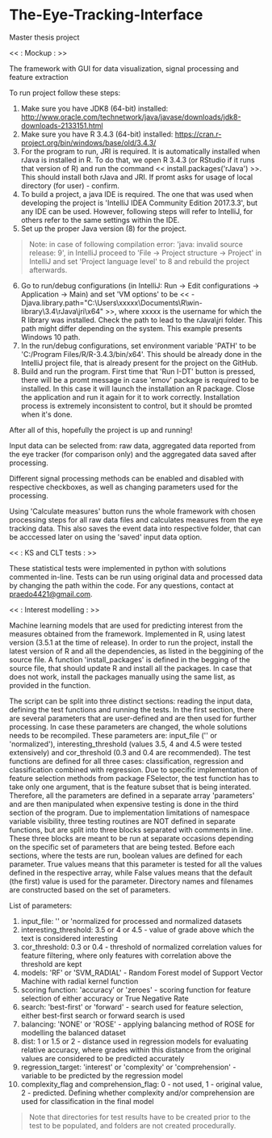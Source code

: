 # The-Eye-Tracking-Interface
Master thesis project

<< :  Mockup :  >>

The framework with GUI for data visualization, signal processing and feature extraction

To run project follow these steps:
1. Make sure you have JDK8 (64-bit) installed: http://www.oracle.com/technetwork/java/javase/downloads/jdk8-downloads-2133151.html
2. Make sure you have R 3.4.3 (64-bit) installed: https://cran.r-project.org/bin/windows/base/old/3.4.3/
3. For the program to run, JRI is required. It is automatically installed when rJava is installed in R. To do that, we open R 3.4.3 (or RStudio if it runs that version of R) and run the command << install.packages('rJava') >>. This should install both rJava and JRI. If promt asks for usage of local directory (for user) - confirm.
4. To build a project, a java IDE is required. The one that was used when developing the project is 'IntelliJ IDEA Community Edition 2017.3.3', but any IDE can be used. However, following steps will refer to IntelliJ, for others refer to the same settings within the IDE.
5. Set up the proper Java version (8) for the project.
> Note: in case of following compilation error: 'java: invalid source release: 9', in IntelliJ proceed to 'File -> Project structure -> Project' in IntelliJ and set 'Project language level' to 8 and rebuild the project afterwards.
6. Go to run/debug configurations (in IntelliJ: Run -> Edit configurations -> Application -> Main) and set 'VM options' to be << -Djava.library.path="C:\Users\xxxxx\Documents\R\win-library\3.4\rJava\jri\x64" >>, where xxxxx is the username for which the R library was installed. Check the path to lead to the rJava\jri folder. This path might differ depending on the system. This example presents Windows 10 path.
7. In the run/debug configurations, set environment variable 'PATH' to be 'C:/Program Files/R/R-3.4.3/bin/x64'. This should be already done in the IntelliJ project file, that is already present for the project on the GitHub.
8. Build and run the program. First time that 'Run I-DT' button is pressed, there will be a promt message in case 'emov' package is required to be installed. In this case it will launch the installation an R package. Close the application and run it again for it to work correctly. Installation process is extremely inconsistent to control, but it should be promted when it's done.

After all of this, hopefully the project is up and running!

Input data can be selected from: raw data, aggregated data reported from the eye tracker (for comparison only) and the aggregated data saved after processing.

Different signal processing methods can be enabled and disabled with respective checkboxes, as well as changing parameters used for the processing.

Using 'Calculate measures' button runs the whole framework with chosen processing steps for all raw data files and calculates measures from the eye tracking data. This also saves the event data into respective folder, that can be acccessed later on using the 'saved' input data option.

<< : KS and CLT tests : >>

These statistical tests were implemented in python with solutions commented in-line. Tests can be run using original data and processed data by changing the path within the code. For any questions, contact at praedo4421@gmail.com.

<< : Interest modelling : >>

Machine learning models that are used for predicting interest from the measures obtained from the framework. Implemented in R, using latest version (3.5.1 at the time of release). In order to run the project, install the latest version of R and all the dependencies, as listed in the beggining of the source file. A function 'install_packages' is defined in the begging of the source file, that should update R and install all the packages. In case that does not work, install the packages manually using the same list, as provided in the function.

The script can be split into three distinct sections: reading the input data, defining the test functions and running the tests. In the first section, there are several parameters that are user-defined and are then used for further processing. In case these parameters are changed, the whole solutions needs to be recompiled. These parameters are: input_file ('' or 'normalized'), interesting_threshold (values 3.5, 4 and 4.5 were tested extensively) and cor_threshold (0.3 and 0.4 are recommended).  The test functions are defined for all three cases: classification, regression and classification combined with regression. Due to specific implementation of feature selection methods from package FSelector, the test function has to take only one argument, that is the feature subset that is being interated. Therefore, all the parameters are defined in a separate array 'parameters' and are then manipulated when expensive testing is done in the third section of the program. Due to implementation limitations of namespace variable visibility, three testing routines are NOT defined in separate functions, but are split into three blocks separated with comments in line. These three blocks are meant to be run at separate occasions depending on the specific set of parameters that are being tested. Before each sections, where the tests are run, boolean values are defined for each parameter. True values means that this parameter is tested for all the values defined in the respective array, while False values means that the default (the first) value is used for the parameter. Directory names and filenames are constructed based on the set of parameters. 

List of parameters: 
1. input_file: '' or 'normalized for processed and normalized datasets
2. interesting_threshold: 3.5 or 4 or 4.5 - value of grade above which the text is considered interesting
3. cor_threshold: 0.3 or 0.4 - threshold of normalized correlation values for feature filtering, where only features with correlation above the threshold are kept
4. models: 'RF' or 'SVM_RADIAL' - Random Forest model of Support Vector Machine with radial kernel function
5. scoring function: 'accuracy' or 'zeroes' - scoring function for feature selection of either accuracy or True Negative Rate
6. search: 'best-first' or 'forward' - search used for feature selection, either best-first search or forward search is used
7. balancing: 'NONE' or 'ROSE' - applying balancing method of ROSE for modelling the balanced dataset
8. dist: 1 or 1.5 or 2 - distance used in regression models for evaluating relative accuracy, where grades within this distance from the original values are considered to be predicted accurately
9. regression_target: 'interest' or 'complexity' or 'comprehension' - variable to be predicted by the regression model
10. complexity_flag and comprehension_flag: 0 - not used, 1 - original value, 2 - predicted. Defining whether complexity and/or comprehension are used for classification in the final model

> Note that directories for test results have to be created prior to the test to be populated, and folders are not created procedurally. 
